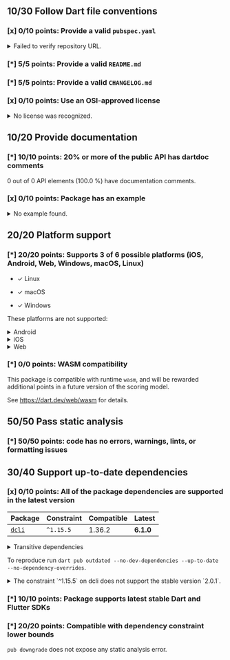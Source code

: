 ## 10/30 Follow Dart file conventions

### [x] 0/10 points: Provide a valid `pubspec.yaml`

<details>
<summary>
Failed to verify repository URL.
</summary>

Please provide a valid [`repository`](https://dart.dev/tools/pub/pubspec#repository) URL in `pubspec.yaml`, such that:

 * `repository` can be cloned,
 * a clone of the repository contains a `pubspec.yaml`, which:,
    * contains `name: onepub`,
    * contains a `version` property, and,
    * does not contain a `publish_to` property.

`pubspec.yaml` from the repository URL mismatch: expected `https://github.com/noojee/onepub.dev` but got `https://github.com/onepub-dev/onepub`.
</details>

### [*] 5/5 points: Provide a valid `README.md`

### [*] 5/5 points: Provide a valid `CHANGELOG.md`

### [x] 0/10 points: Use an OSI-approved license

<details>
<summary>
No license was recognized.
</summary>

Consider using an [OSI-approved license](https://opensource.org/licenses) in the `LICENSE` file to make it more accessible to the community.
</details>


## 10/20 Provide documentation

### [*] 10/10 points: 20% or more of the public API has dartdoc comments

0 out of 0 API elements (100.0 %) have documentation comments.

### [x] 0/10 points: Package has an example

<details>
<summary>
No example found.
</summary>

See [package layout](https://dart.dev/tools/pub/package-layout#examples) guidelines on how to add an example.
</details>


## 20/20 Platform support

### [*] 20/20 points: Supports 3 of 6 possible platforms (iOS, Android, Web, **Windows**, **macOS**, **Linux**)

* ✓ Linux

* ✓ macOS

* ✓ Windows


These platforms are not supported:

<details>
<summary>
Android
</summary>

Cannot assign Android automatically to a binary only package.
</details>

<details>
<summary>
iOS
</summary>

Cannot assign iOS automatically to a binary only package.
</details>

<details>
<summary>
Web
</summary>

Cannot assign Web automatically to a binary only package.
</details>

### [*] 0/0 points: WASM compatibility

This package is compatible with runtime `wasm`, and will be rewarded additional points in a future version of the scoring model.

See https://dart.dev/web/wasm for details.


## 50/50 Pass static analysis

### [*] 50/50 points: code has no errors, warnings, lints, or formatting issues


## 30/40 Support up-to-date dependencies

### [x] 0/10 points: All of the package dependencies are supported in the latest version

|Package|Constraint|Compatible|Latest|
|:-|:-|:-|:-|
|[`dcli`]|`^1.15.5`|1.36.2|**6.1.0**|

<details><summary>Transitive dependencies</summary>

|Package|Constraint|Compatible|Latest|
|:-|:-|:-|:-|
|[`archive`]|-|3.6.1|3.6.1|
|[`args`]|-|2.6.0|2.6.0|
|[`async`]|-|2.12.0|2.12.0|
|[`basic_utils`]|-|3.9.4|5.7.0|
|[`boolean_selector`]|-|2.1.2|2.1.2|
|[`characters`]|-|1.3.1|1.3.1|
|[`chunked_stream`]|-|1.4.2|1.4.2|
|[`circular_buffer`]|-|0.11.0|0.12.0|
|[`clock`]|-|1.1.2|1.1.2|
|[`collection`]|-|1.19.1|1.19.1|
|[`convert`]|-|3.1.2|3.1.2|
|[`crypto`]|-|3.0.6|3.0.6|
|[`csv`]|-|5.1.1|6.0.0|
|[`dart_console2`]|-|2.0.1|3.1.1|
|[`dcli_core`]|-|1.36.2|6.1.0|
|[`equatable`]|-|2.0.7|2.0.7|
|[`ffi`]|-|2.1.3|2.1.3|
|[`file`]|-|6.1.4|7.0.1|
|[`file_utils`]|-|1.0.1|1.0.1|
|[`functional_data`]|-|1.2.0|1.2.0|
|[`glob`]|-|2.1.2|2.1.2|
|[`globbing`]|-|1.0.0|1.0.0|
|[`http`]|-|0.13.6|1.2.2|
|[`http_parser`]|-|4.1.1|4.1.1|
|[`ini`]|-|2.1.0|2.1.0|
|[`intl`]|-|0.17.0|0.20.0|
|[`js`]|-|0.7.1|0.7.1|
|[`json2yaml`]|-|3.0.1|3.0.1|
|[`json_annotation`]|-|4.9.0|4.9.0|
|[`logging`]|-|1.3.0|1.3.0|
|[`matcher`]|-|0.12.17|0.12.17|
|[`meta`]|-|1.16.0|1.16.0|
|[`mime`]|-|1.0.6|2.0.0|
|[`path`]|-|1.9.1|1.9.1|
|[`pointycastle`]|-|3.9.1|3.9.1|
|[`posix`]|-|4.1.0|6.0.1|
|[`pub_semver`]|-|2.1.4|2.1.4|
|[`pubspec2`]|-|2.4.2|4.0.0|
|[`pubspec_lock`]|-|3.0.2|3.0.2|
|[`quiver`]|-|3.2.2|3.2.2|
|[`random_string`]|-|2.3.1|2.3.1|
|[`scope`]|-|3.0.0|5.1.0|
|[`settings_yaml`]|-|4.0.1|8.2.0|
|[`source_span`]|-|1.10.0|1.10.0|
|[`stack_trace`]|-|1.12.0|1.12.0|
|[`stacktrace_impl`]|-|2.3.0|2.3.0|
|[`stream_channel`]|-|2.1.2|2.1.2|
|[`string_scanner`]|-|1.4.0|1.4.0|
|[`sum_types`]|-|0.3.5|0.4.0|
|[`system_info2`]|-|2.0.4|4.0.0|
|[`term_glyph`]|-|1.2.1|1.2.1|
|[`test_api`]|-|0.7.3|0.7.3|
|[`typed_data`]|-|1.4.0|1.4.0|
|[`uuid`]|-|3.0.7|4.5.1|
|[`validators2`]|-|3.0.0|5.0.0|
|[`vin_decoder`]|-|0.2.1-nullsafety|0.2.1-nullsafety|
|[`win32`]|-|3.1.4|5.8.0|
|[`yaml`]|-|3.1.2|3.1.2|
</details>

To reproduce run `dart pub outdated --no-dev-dependencies --up-to-date --no-dependency-overrides`.

[`dcli`]: https://pub.dev/packages/dcli
[`archive`]: https://pub.dev/packages/archive
[`args`]: https://pub.dev/packages/args
[`async`]: https://pub.dev/packages/async
[`basic_utils`]: https://pub.dev/packages/basic_utils
[`boolean_selector`]: https://pub.dev/packages/boolean_selector
[`characters`]: https://pub.dev/packages/characters
[`chunked_stream`]: https://pub.dev/packages/chunked_stream
[`circular_buffer`]: https://pub.dev/packages/circular_buffer
[`clock`]: https://pub.dev/packages/clock
[`collection`]: https://pub.dev/packages/collection
[`convert`]: https://pub.dev/packages/convert
[`crypto`]: https://pub.dev/packages/crypto
[`csv`]: https://pub.dev/packages/csv
[`dart_console2`]: https://pub.dev/packages/dart_console2
[`dcli_core`]: https://pub.dev/packages/dcli_core
[`equatable`]: https://pub.dev/packages/equatable
[`ffi`]: https://pub.dev/packages/ffi
[`file`]: https://pub.dev/packages/file
[`file_utils`]: https://pub.dev/packages/file_utils
[`functional_data`]: https://pub.dev/packages/functional_data
[`glob`]: https://pub.dev/packages/glob
[`globbing`]: https://pub.dev/packages/globbing
[`http`]: https://pub.dev/packages/http
[`http_parser`]: https://pub.dev/packages/http_parser
[`ini`]: https://pub.dev/packages/ini
[`intl`]: https://pub.dev/packages/intl
[`js`]: https://pub.dev/packages/js
[`json2yaml`]: https://pub.dev/packages/json2yaml
[`json_annotation`]: https://pub.dev/packages/json_annotation
[`logging`]: https://pub.dev/packages/logging
[`matcher`]: https://pub.dev/packages/matcher
[`meta`]: https://pub.dev/packages/meta
[`mime`]: https://pub.dev/packages/mime
[`path`]: https://pub.dev/packages/path
[`pointycastle`]: https://pub.dev/packages/pointycastle
[`posix`]: https://pub.dev/packages/posix
[`pub_semver`]: https://pub.dev/packages/pub_semver
[`pubspec2`]: https://pub.dev/packages/pubspec2
[`pubspec_lock`]: https://pub.dev/packages/pubspec_lock
[`quiver`]: https://pub.dev/packages/quiver
[`random_string`]: https://pub.dev/packages/random_string
[`scope`]: https://pub.dev/packages/scope
[`settings_yaml`]: https://pub.dev/packages/settings_yaml
[`source_span`]: https://pub.dev/packages/source_span
[`stack_trace`]: https://pub.dev/packages/stack_trace
[`stacktrace_impl`]: https://pub.dev/packages/stacktrace_impl
[`stream_channel`]: https://pub.dev/packages/stream_channel
[`string_scanner`]: https://pub.dev/packages/string_scanner
[`sum_types`]: https://pub.dev/packages/sum_types
[`system_info2`]: https://pub.dev/packages/system_info2
[`term_glyph`]: https://pub.dev/packages/term_glyph
[`test_api`]: https://pub.dev/packages/test_api
[`typed_data`]: https://pub.dev/packages/typed_data
[`uuid`]: https://pub.dev/packages/uuid
[`validators2`]: https://pub.dev/packages/validators2
[`vin_decoder`]: https://pub.dev/packages/vin_decoder
[`win32`]: https://pub.dev/packages/win32
[`yaml`]: https://pub.dev/packages/yaml

<details>
<summary>
The constraint `^1.15.5` on dcli does not support the stable version `2.0.1`.
</summary>

Try running `dart pub upgrade --major-versions dcli` to update the constraint.
</details>

### [*] 10/10 points: Package supports latest stable Dart and Flutter SDKs

### [*] 20/20 points: Compatible with dependency constraint lower bounds

`pub downgrade` does not expose any static analysis error.
